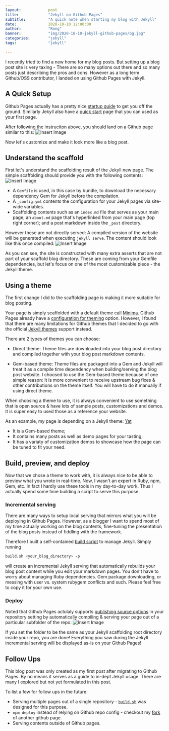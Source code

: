 ```yaml
---
layout:            post
title:             "Jekyll on Github Pages"
subtitle:          "A quick note when starting my blog with Jekyll"
date:              2020-10-10 12:00:00
author:            "Rong"
banner:            "img/2020-10-10-jekyll-github-pages/bg.jpg"
categories:        "jekyll"
tags:              "jekyll"

---
```


I recently tried to find a new home for my blog posts. But setting up a blog post site is very 
taxing - There are so many options out there and so many posts just describing the pros and 
cons. However as a long term Github/OSS contributor, I landed on using Github Pages with Jekyll.

## A Quick Setup

Github Pages actually has a pretty nice [startup guide][github_quickstart] to get you off the ground.
Similarly Jekyll also have a [quick start][jekyll_quickstart] page that you can used as your first
page. 

After following the instruciton above, you should land on a Github page similar to this:
![Insert Image]({{site.baseurl}}/img/2020-10-10-jekyll-github-pages/example_scaffold.png)

Now let's customize and make it look more like a blog post.


## Understand the scaffold

First let's understand the scaffolding result of the Jekyll new page. The simple scaffolding 
should provide you with the following contents:
![Insert Image]({{site.baseurl}}/img/2020-10-10-jekyll-github-pages/scaffold_content.png)

* A `Gemfile` is used, in this case by bundle, to download the necessary dependency Gem for 
Jekyll before the compilation. 
* A `_config.yml` contents the configuration for your Jekyll pages via site-wide variables.
* Scaffolding contents such as an `index.md` file that serves as your main page; an `about.md`
 page that's hyperlinked from your main page (top right corner); and a post markdown inside the 
 `_post` directory.


However these are not directly served: A compiled version of the website will be generated when
executing `jekyll serve`. The content should look like this once compiled:
![Insert Image]({{site.baseurl}}/img/2020-10-10-jekyll-github-pages/scaffold_compile.png)

As you can see, the site is constructed with many extra asserts that are not part of your scaffold
blog directory. These are coming from your Gemfile dependencies, but let's focus on one of the most 
customizable piece - the Jekyll theme.


## Using a theme

The first change I did to the scaffolding page is making it more suitable for blog posting. 

Your page is simply scaffolded with a default theme call [Minima][jekyll_theme_minima]. Github Pages
already have a [configuration for theming][github_jekyll_theme] option. However, I found that there 
are many limitations for Github themes that I decided to go with the official 
[Jekyll themes][jekyll_theme] support instead.

There are 2 types of themes you can choose:
* Direct theme: Theme files are downloaded into your blog post directory and compiled together with 
your blog post markdown contents.

* Gem-based theme: Theme files are packaged into a Gem and Jekyll will treat it as a compile time
dependency when building/serving the blog post website. I choosed to use the Gem-based theme because
of one simple reason: It is more convenient to receive upstream bug fixes & other contributions on
the theme itself. You will have to do it manually if using direct theme.

When choosing a theme to use, it is always convenient to use something that is open source & have lots 
of sample posts, customizations and demos. It is super easy to used those as a reference your website.

As an example, my page is depending on a Jekyll theme: [Yat][jekyll_theme_yat]
* It is a Gem-based theme;
* It contains many posts as well as demo pages for your tasting;
* It has a variaty of customization demos to showcase how the page can be tuned to fit your need.


## Build, preview, and deploy

Now that we chose a theme to work with, it is always nice to be able to preview what you wrote in 
real-time. Now, I wasn't an expert in Ruby, npm, Gem, etc. In fact I hardly use these tools in my
day-to-day work. Thus I actually spend some time building a script to serve this purpose.

### Incremental serving
There are many ways to setup local serving that mirrors what you will be deploying in Github Pages.
However, as a blogger I want to spend most of my time actually working on the blog contents, 
fine-tuning the presentation of the blog posts instead of fiddling with the framework.

Therefore I built a self-contained [build script][github_build_script] to manage Jekyll. Simply
running 
```bash
build.sh <your_blog_directory> -p
```
will create an incremental Jekyll serving that automatically rebuilds your blog post content while
you edit your markdown pages. You don't have to worry about managing Ruby dependencies. Gem package
downloading, or messing with user vs. system rubygem conflicts and such. Please feel free to copy
it for your own use.

### Deploy
Noted that Github Pages actulaly supports [publishing source options][github_publish_source] in your
repository setting by automatically compiling & serving your page out of a particular subfolder of 
the repo:
![Insert Image]({{site.baseurl}}/img/2020-10-10-jekyll-github-pages/github_page_publish_source.png)

If you set the folder to be the same as your Jekyll scaffolding root directory inside your repo, you
are done! Everything you saw during the Jekyll incremental serving will be displayed as-is on your
Github Pages!


## Follow Ups
This blog post was only created as my first post after migrating to Github Pages. By no means it serves
as a guide to in-dept Jekyll usage. There are many I explored but not yet formulated in this post. 

To list a few for follow ups in the future:
* Serving multiple pages out of a single repository - [`build.sh`][github_build_script] was designed 
for this purpose.
* `npm deploy` instead of relying on Github repo config - checkout my [fork][github_pytorch_ci_hud] of 
another github page.
* Serving contents outside of Github pages. 






[github_quickstart]: https://docs.github.com/en/free-pro-team@latest/github/working-with-github-pages/setting-up-a-github-pages-site-with-jekyll
[github_publish_source]: https://docs.github.com/en/free-pro-team@latest/github/working-with-github-pages/configuring-a-publishing-source-for-your-github-pages-site
[github_jekyll_theme]: https://docs.github.com/en/free-pro-team@latest/github/working-with-github-pages/adding-a-theme-to-your-github-pages-site-using-jekyll
[github_build_script]: https://github.com/walterddr/walterddr.github.io/blob/master/build.sh
[github_pytorch_ci_hud]: https://https://walterddr.github.io/pytorch-ci-hud/
[jekyll_quickstart]: https://jekyllrb.com/docs/
[jekyll_theme]: https://jekyllrb.com/docs/themes/
[jekyll_theme_minima]: https://github.com/jekyll/minima
[jekyll_theme_yat]: https://github.com/jeffreytse/jekyll-theme-yat
[markdown_wiki]: https://en.wikipedia.org/wiki/Markdown

